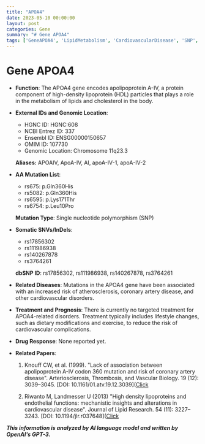 ```yaml
---
title: "APOA4"
date: 2023-05-10 00:00:00
layout: post
categories: Gene
summary: "# Gene APOA4"
tags: ['GeneAPOA4', 'LipidMetabolism', 'CardiovascularDisease', 'SNP', 'Atherosclerosis', 'Treatment', 'Prognosis', 'DrugResponse']
---
```


# Gene APOA4

- **Function**: The APOA4 gene encodes apolipoprotein A-IV, a protein component of high-density lipoprotein (HDL) particles that plays a role in the metabolism of lipids and cholesterol in the body.

- **External IDs and Genomic Location**: 

  - HGNC ID: HGNC:608
  - NCBI Entrez ID: 337
  - Ensembl ID: ENSG00000150657
  - OMIM ID: 107730
  - Genomic Location: Chromosome 11q23.3 

  **Aliases:** APOAIV, ApoA-IV, AI, apoA-IV-1, apoA-IV-2

- **AA Mutation List**:

  - rs675: p.Gln360His
  - rs5082: p.Gln360His
  - rs6595: p.Lys171Thr
  - rs6754: p.Leu10Pro

  **Mutation Type**: Single nucleotide polymorphism (SNP)

- **Somatic SNVs/InDels**:

  - rs17856302
  - rs111986938
  - rs140267878
  - rs3764261
  
  **dbSNP ID**: rs17856302, rs111986938, rs140267878, rs3764261

- **Related Diseases**: Mutations in the APOA4 gene have been associated with an increased risk of atherosclerosis, coronary artery disease, and other cardiovascular disorders.

- **Treatment and Prognosis**: There is currently no targeted treatment for APOA4-related disorders. Treatment typically includes lifestyle changes, such as dietary modifications and exercise, to reduce the risk of cardiovascular complications.

- **Drug Response**: None reported yet.

- **Related Papers**:

  1. Knouff CW, et al. (1999). "Lack of association between apolipoprotein A-IV codon 360 mutation and risk of coronary artery disease". Arteriosclerosis, Thrombosis, and Vascular Biology. 19 (12): 3039–3045. [DOI: 10.1161/01.atv.19.12.3039]([Click](https://doi.org/10.1161/01.atv.19.12.3039)
  
  2. Riwanto M, Landmesser U (2013) "High density lipoproteins and endothelial functions: mechanistic insights and alterations in cardiovascular disease". Journal of Lipid Research. 54 (11): 3227–3243. [DOI: 10.1194/jlr.r037648]([Click](https://doi.org/10.1194/jlr.r037648)

**_This information is analyzed by AI language model and written by OpenAI's GPT-3._**
